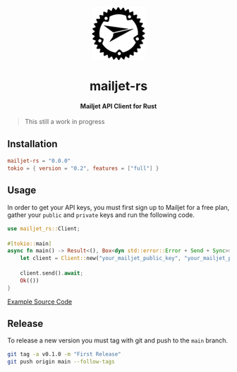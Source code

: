 <div>
  <div align="center" style="display: block; text-align: center;">
    <img src="https://raw.githubusercontent.com/EstebanBorai/mailjet-rs/main/assets/mailjet-rs.png" height="120" width="120" />
  </div>
  <h1 align="center">mailjet-rs</h1>
  <h4 align="center">Mailjet API Client for Rust</h4>
</div>

> This still a work in progress

## Installation

```toml
mailjet-rs = "0.0.0"
tokio = { version = "0.2", features = ["full"] }
```

## Usage

In order to get your API keys, you must first sign up to Mailjet for a free plan,
gather your `public` and `private` keys and run the following code.

```rust
use mailjet_rs::Client;

#[tokio::main]
async fn main() -> Result<(), Box<dyn std::error::Error + Send + Sync>> {
    let client = Client::new("your_mailjet_public_key", "your_mailjet_private_key");

    client.send().await;
    Ok(())
}
```

[Example Source Code](https://github.com/EstebanBorai/mailjet-rs/blob/main/example/src/main.png)

## Release

To release a new version you must tag with git and push to the `main` branch.

```bash
git tag -a v0.1.0 -m "First Release"
git push origin main --follow-tags
```
